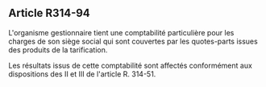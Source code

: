 ## Article R314-94

L'organisme gestionnaire tient une comptabilité particulière pour les charges de son siège social qui sont
couvertes par les quotes-parts issues des produits de la tarification.

Les résultats issus de cette comptabilité sont affectés conformément aux dispositions des II et III de l'article
R. 314-51.

